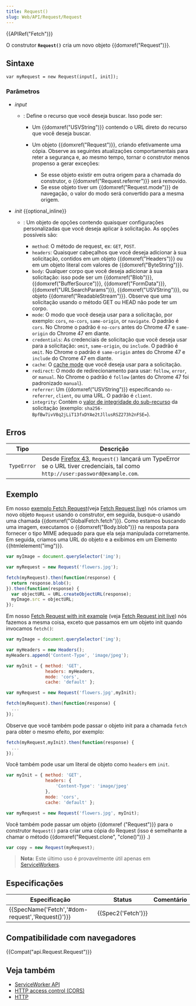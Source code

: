 ```yaml
---
title: Request()
slug: Web/API/Request/Request
---
```


{{APIRef("Fetch")}}

O construtor **`Request()`** cria um novo objeto {{domxref("Request")}}.

## Sintaxe

```
var myRequest = new Request(input[, init]);
```

### Parâmetros

- _input_

  - : Define o recurso que você deseja buscar. Isso pode ser:

    - Um {{domxref("USVString")}} contendo o URL direto do recurso que você deseja buscar.
    - Um objeto {{domxref("Request")}}, criando efetivamente uma cópia. Observe as seguintes atualizações comportamentais para reter a segurança e, ao mesmo tempo, tornar o construtor menos propenso a gerar exceções:

      - Se esse objeto existir em outra origem para a chamada do construtor, o {{domxref("Request.referrer")}} será removido.
      - Se esse objeto tiver um {{domxref("Request.mode")}} de navegação, o valor do modo será convertido para a mesma origem.

- _init_ {{optional_inline}}

  - : Um objeto de opções contendo quaisquer configurações personalizadas que você deseja aplicar à solicitação. As opções possíveis são:

    - `method`: O método de request, ex: `GET`, `POST`.
    - `headers`: Quaisquer cabeçalhos que você deseja adicionar à sua solicitação, contidos em um objeto {{domxref("Headers")}} ou em um objeto literal com valores de {{domxref("ByteString")}}.
    - `body`: Qualquer corpo que você deseja adicionar à sua solicitação: isso pode ser um {{domxref("Blob")}}, {{domxref("BufferSource")}}, {{domxref("FormData")}}, {{domxref("URLSearchParams")}}, {{domxref("USVString")}}, ou objeto {{domxref("ReadableStream")}}. Observe que uma solicitação usando o método GET ou HEAD não pode ter um corpo.
    - `mode`: O modo que você deseja usar para a solicitação, por exemplo: `cors`, `no-cors`, `same-origin`, or `navigate`. O padrão é `cors`. No Chrome o padrão é `no-cors` antes do Chrome 47 e `same-origin` do Chrome 47 em diante.
    - `credentials`: As credenciais de solicitação que você deseja usar para a solicitação: `omit`, `same-origin`, ou `include`. O padrão é `omit`. No Chrome o padrão é `same-origin` antes do Chrome 47 e `include` do Chrome 47 em diante.
    - `cache`: O [cache mode](/pt-BR/docs/Web/API/Request/cache) que você deseja usar para a solicitação.
    - `redirect`: O modo de redirecionamento para usar: `follow`, `error`, or `manual`. No Chrome o padrão é `follow` (antes do Chrome 47 foi padronizado `manual`).
    - `referrer`: Um {{domxref("USVString")}} especificando `no-referrer`, `client`, ou uma URL. O padrão é `client`.
    - `integrity`: Contém o [valor de integridade do sub-recurso](/pt-BR/docs/Web/Security/Subresource_Integrity) da solicitação (exemplo: `sha256-BpfBw7ivV8q2jLiT13fxDYAe2tJllusRSZ273h2nFSE=`).

## Erros

| Tipo        | Descrição                                                                                                                                                              |
| ----------- | ---------------------------------------------------------------------------------------------------------------------------------------------------------------------- |
| `TypeError` | Desde [Firefox 43](/pt-BR/docs/Mozilla/Firefox/Releases/43), `Request()` lançará um TypeError se o URL tiver credenciais, tal como `http://user:password@example.com`. |

## Exemplo

Em nosso [exemplo Fetch Request](https://github.com/mdn/fetch-examples/tree/master/fetch-request-with-init)(veja [Fetch Request live](http://mdn.github.io/fetch-examples/fetch-request/)) nós criamos um novo objeto `Request` usando o construtor, em seguida, busque-o usando uma chamada {{domxref("GlobalFetch.fetch")}}. Como estamos buscando uma imagem, executamos o {{domxref("Body.blob")}} na resposta para fornecer o tipo MIME adequado para que ela seja manipulada corretamente. Em seguida, criamos uma URL do objeto e a exibimos em um Elemento {{htmlelement("img")}}.

```js
var myImage = document.querySelector('img');

var myRequest = new Request('flowers.jpg');

fetch(myRequest).then(function(response) {
  return response.blob();
}).then(function(response) {
  var objectURL = URL.createObjectURL(response);
  myImage.src = objectURL;
});
```

Em nosso [Fetch Request with init example](https://github.com/mdn/fetch-examples/tree/master/fetch-request-with-init) (veja [Fetch Request init live](http://mdn.github.io/fetch-examples/fetch-request-with-init/)) nós fazemos a mesma coisa, exceto que passamos em um objeto init quando invocamos `fetch()`:

```js
var myImage = document.querySelector('img');

var myHeaders = new Headers();
myHeaders.append('Content-Type', 'image/jpeg');

var myInit = { method: 'GET',
               headers: myHeaders,
               mode: 'cors',
               cache: 'default' };

var myRequest = new Request('flowers.jpg',myInit);

fetch(myRequest).then(function(response) {
  ...
});
```

Observe que você também pode passar o objeto init para a chamada `fetch` para obter o mesmo efeito, por exemplo:

```js
fetch(myRequest,myInit).then(function(response) {
  ...
});
```

Você também pode usar um literal de objeto como `headers` em `init`.

```js
var myInit = { method: 'GET',
               headers: {
                   'Content-Type': 'image/jpeg'
               },
               mode: 'cors',
               cache: 'default' };

var myRequest = new Request('flowers.jpg', myInit);
```

Você também pode passar um objeto {{domxref ("Request")}} para o construtor `Request()` para criar uma cópia do Request (isso é semelhante a chamar o método {{domxref("Request.clone", "clone()")}} .)

```js
var copy = new Request(myRequest);
```

> **Nota:** Este último uso é provavelmente útil apenas em [ServiceWorkers](/pt-BR/docs/Web/API/ServiceWorker_API).

## Especificações

| Especificação                                                    | Status                   | Comentário |
| ---------------------------------------------------------------- | ------------------------ | ---------- |
| {{SpecName('Fetch','#dom-request','Request()')}} | {{Spec2('Fetch')}} |            |

## Compatibilidade com navegadores

{{Compat("api.Request.Request")}}

## Veja também

- [ServiceWorker API](/pt-BR/docs/Web/API/ServiceWorker_API)
- [HTTP access control (CORS)](/pt-BR/docs/Web/HTTP/Access_control_CORS)
- [HTTP](/pt-BR/docs/Web/HTTP)
